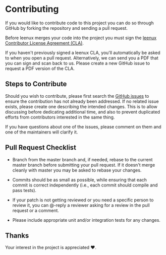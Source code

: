 # Contributing

If you would like to contribute code to this project you can do so through GitHub by forking the repository and sending a pull request.

Before leenux merges your code into the project you must sign the [leenux Contributor License Agreement (CLA)](https://gist.github.com/leenuxOSS/a7b8933dd8e368535378cda25c92d19a).

If you haven't previously signed a leenux CLA, you'll automatically be asked to when you open a pull request. Alternatively, we can send you a PDF that you can sign and scan back to us. Please create a new GitHub issue to request a PDF version of the CLA.

## Steps to Contribute

Should you wish to contribute, please first search the [GitHub issues](https://github.com/leenux/pulsar-client-go/issues) to ensure the contribution has not already been addressed. If no related issue exists,
please create one describing the intended changes. This is to allow discussing before dedicating additional time, and also to prevent duplicated efforts from contributors interested in the same thing.

If you have questions about one of the issues, please comment on them and one of the maintainers will clarify it.

## Pull Request Checklist

* Branch from the master branch and, if needed, rebase to the current master branch before submitting your pull request. If it doesn't merge cleanly with master you may be asked to rebase your changes.

* Commits should be as small as possible, while ensuring that each commit is correct independently (i.e., each commit should compile and pass tests).

* If your patch is not getting reviewed or you need a specific person to review it, you can @-reply a reviewer asking for a review in the pull request or a comment.

* Please include appropriate unit and/or integration tests for any changes.

## Thanks

Your interest in the project is appreciated :heart:.
